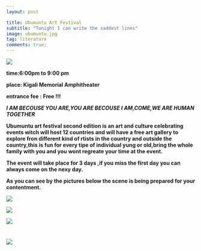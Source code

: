 ```yaml
---
layout: post

title: Ubumuntu Art Festival
subtitle: "Tonight I can write the saddest lines"
image: ubumuntu.jpg
tag: literature
comments: true;
---
```



<img src="{{site.github.url}}/img/ubumuntu.jpg">

<strong>time:6:00pm to 9:00 pm

<strong>place: Kigali Memorial Amphitheater

<strong>entrance fee : Free !!!
</strong>

*I AM BECOUSE YOU ARE,YOU ARE BECOUSE I AM,COME,WE ARE HUMAN TOGETHER*

Ubumuntu art festival second edition is an art and culture celebrating events witch will host 12 countries and will have a free art gallery to explore fron different kind of rtists in the country and outside the country,this is fun for every tipe of individual yung or old,bring the whole family with you and you wont regreate your time at the event.

The event will take place for <strong>3 days</strong> ,if you miss the first day you can always come on the nexy day.


<strong>As you can see by the pictures below the scene is being prepared for your contentment.</strong>

<img src="{{site.github.url}}/img/ubumuntu post1.jpg">
<p></p>
<img src="{{site.github.url}}/img/ubumuntu post2.jpg">
<p></p>
<img src="{{site.github.url}}/img/ubumuntu post3.jpg">
<h1></h1>
<img src="{{site.github.url}}/img/ubu.jpg">
<h1></h1>

